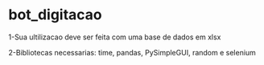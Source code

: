 # bot_digitacao
1-Sua ultilizacao deve ser feita com uma base de dados em xlsx

2-Bibliotecas necessarias: time, pandas, PySimpleGUI, random e selenium
